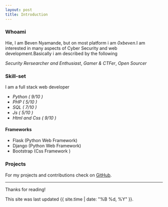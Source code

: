 ```yaml
---
layout: post
title: Introduction
---
```


### Whoami

Hie, I am Beven Nyamande, but on most platform i am *0xbeven*.I am interested in many aspects of Cyber Security
and web development.Basically i am described by the following

*Security Rersearcher and Enthusiast*, *Gamer & CTFer*, *Open Sourcer*

### Skill-set

I am a full stack web developer 

- *Python ( 9/10 )*
- *PHP ( 5/10 )*
- *SQL ( 7/10 )*
- *Js ( 5/10 )*
- *Html and Css ( 9/10 )*

#### Frameworks

- Flask (Python Web Framework)
- Django (Python Web Framework)
- Bootstrap (Css Framework )


### Projects

For my projects and contributions check on [GitHub](https://github.com/bevennyamande).

-----------

Thanks for reading!

This site was last updated {{ site.time | date: "%B %d, %Y" }}.
